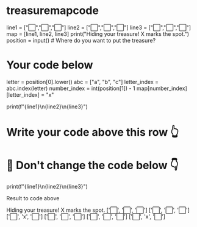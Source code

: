 # treasuremapcode

line1 = ["⬜️","️⬜️","️⬜️"]
line2 = ["⬜️","⬜️","️⬜️"]
line3 = ["⬜️️","⬜️️","⬜️️"]
map = [line1, line2, line3]
print("Hiding your treasure! X marks the spot.")
position = input() # Where do you want to put the treasure?
# Your code below
letter = position[0].lower()
abc = ["a", "b", "c"]
letter_index = abc.index(letter)
number_index = int(position[1]) - 1
map[number_index][letter_index] = "x"

print(f"{line1}\n{line2}\n{line3}")


# Write your code above this row 👆
# 🚨 Don't change the code below 👇
print(f"{line1}\n{line2}\n{line3}")

Result to code above 

Hiding your treasure! X marks the spot.
['⬜️', '️⬜️', '️⬜️']
['⬜️', '⬜️', '️⬜️']
['⬜️️', 'x', '⬜️️']
['⬜️', '️⬜️', '️⬜️']
['⬜️', '⬜️', '️⬜️']
['⬜️️', 'x', '⬜️️']
